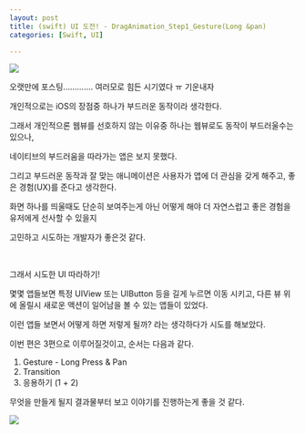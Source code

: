 ```yaml
---
layout: post
title: (swift) UI 도전! - DragAnimation_Step1_Gesture(Long &pan)
categories: [Swift, UI]

---
```


![](https://raw.githubusercontent.com/JiSeobKim/jiseobkim.github.io/master/static/img/_posts/2020-03-01/img1.jpg)

오랫만에 포스팅............. 여러모로 힘든 시기였다 ㅠ 기운내자

개인적으로는 iOS의 장점중 하나가 부드러운 동작이라 생각한다.

그래서 개인적으론 웹뷰를 선호하지 않는 이유중 하나는 웹뷰로도 동작이 부드러울수는 있으나,

네이티브의 부드러움을 따라가는 앱은 보지 못했다.

그리고 부드러운 동작과 잘 맞는 애니메이션은 사용자가 앱에 더 관심을 갖게 해주고, 좋은 경험(UX)를 준다고 생각한다.

화면 하나를 띄울때도 단순히 보여주는게 아닌 어떻게 해야 더 자연스럽고 좋은 경험을 유저에게 선사할 수 있을지

고민하고 시도하는 개발자가 좋은것 같다. 

<br>

그래서 시도한 UI 따라하기!

몇몇 앱들보면 특정 UIView 또는 UIButton 등을 길게 누르면 이동 시키고, 다른 뷰 위에 올릴시 새로운 액션이 일어남을 볼 수 있는 앱들이 있었다. 

이런 앱들 보면서 어떻게 하면 저렇게 될까? 라는 생각하다가 시도를 해보았다.

이번 편은 3편으로 이루어질것이고, 순서는 다음과 같다.

1. Gesture - Long Press & Pan
2. Transition
3. 응용하기 (1 + 2)


무엇을 만들게 될지 결과물부터 보고 이야기를 진행하는게 좋을 것 같다.

![](https://raw.githubusercontent.com/JiSeobKim/jiseobkim.github.io/master/static/img/_posts/2020-03-01/gif1.gif)
